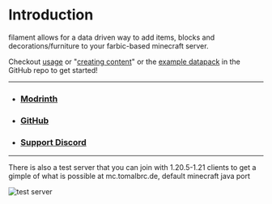 # Introduction

filament allows for a data driven way to add items, blocks and decorations/furniture to your farbic-based minecraft server.

Checkout [usage](usage.md) or "[creating content](content)" or the [example datapack](https://github.com/tomalbrc/filament/tree/main/example_datapack/) in the GitHub repo to get started!

---

- ### [Modrinth](https://modrinth.com/mod/filament)
- ### [GitHub](https://github.com/tomalbrc/filament)
- ### [Support Discord](https://discord.gg/9X6w2kfy89)

---

There is also a test server that you can join with 1.20.5-1.21 clients to get a gimple of what is possible at
mc.tomalbrc.de, default minecraft java port

![test server](https://api.loohpjames.com/serverbanner.png?ip=mc.tomalbrc.de)

